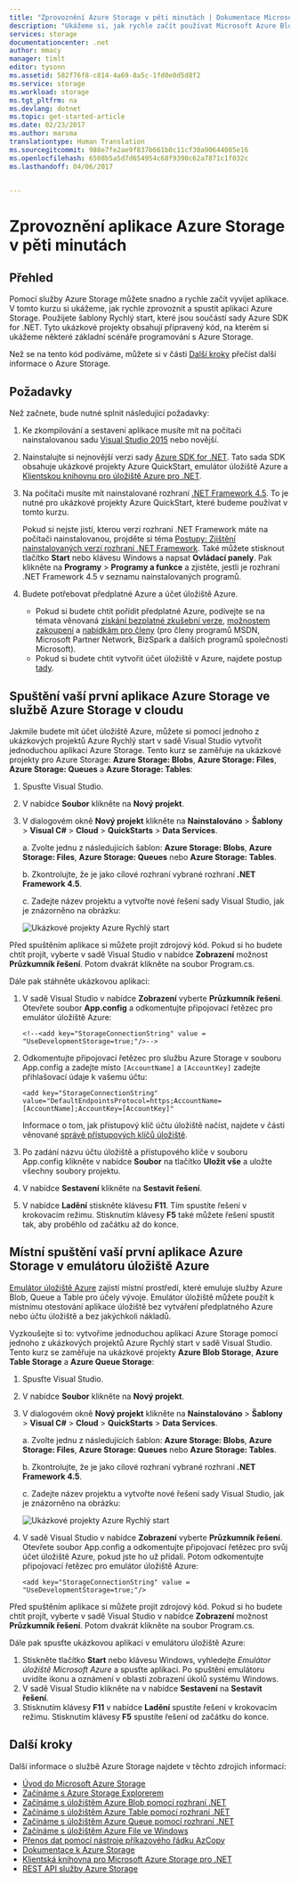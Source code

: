 ```yaml
---
title: "Zprovoznění Azure Storage v pěti minutách | Dokumentace Microsoftu"
description: "Ukážeme si, jak rychle začít používat Microsoft Azure Blobs, Table a Queues pomocí ukázkových projektů Rychlý start Azure Storage, sady Visual Studio a emulátoru úložiště Azure. Zprovozněte si svoji první aplikaci Azure Storage za pět minut."
services: storage
documentationcenter: .net
author: mmacy
manager: timlt
editor: tysonn
ms.assetid: 582f76f8-c814-4a69-8a5c-1fd0e0d5d8f2
ms.service: storage
ms.workload: storage
ms.tgt_pltfrm: na
ms.devlang: dotnet
ms.topic: get-started-article
ms.date: 02/23/2017
ms.author: marsma
translationtype: Human Translation
ms.sourcegitcommit: 988e7fe2ae9f837b661b0c11cf30a90644085e16
ms.openlocfilehash: 6508b5a5d7d654954c68f9390c62a7871c1f032c
ms.lasthandoff: 04/06/2017


---
```

# <a name="get-started-with-azure-storage-in-five-minutes"></a>Zprovoznění aplikace Azure Storage v pěti minutách
## <a name="overview"></a>Přehled
Pomocí služby Azure Storage můžete snadno a rychle začít vyvíjet aplikace. V tomto kurzu si ukážeme, jak rychle zprovoznit a spustit aplikaci Azure Storage. Použijete šablony Rychlý start, které jsou součástí sady Azure SDK for .NET. Tyto ukázkové projekty obsahují připravený kód, na kterém si ukážeme některé základní scénáře programování s Azure Storage.

Než se na tento kód podíváme, můžete si v části [Další kroky](#next-steps) přečíst další informace o Azure Storage.

## <a name="prerequisites"></a>Požadavky
Než začnete, bude nutné splnit následující požadavky:

1. Ke zkompilování a sestavení aplikace musíte mít na počítači nainstalovanou sadu [Visual Studio 2015](https://www.visualstudio.com/) nebo novější.
2. Nainstalujte si nejnovější verzi sady [Azure SDK for .NET](https://azure.microsoft.com/downloads/). Tato sada SDK obsahuje ukázkové projekty Azure QuickStart, emulátor úložiště Azure a [Klientskou knihovnu pro úložiště Azure pro .NET](https://msdn.microsoft.com/library/azure/dn261237.aspx).
3. Na počítači musíte mít nainstalované rozhraní [.NET Framework 4.5](http://www.microsoft.com/download/details.aspx?id=30653). To je nutné pro ukázkové projekty Azure QuickStart, které budeme používat v tomto kurzu.

    Pokud si nejste jistí, kterou verzi rozhraní .NET Framework máte na počítači nainstalovanou, projděte si téma [Postupy: Zjištění nainstalovaných verzí rozhraní .NET Framework](https://msdn.microsoft.com/vstudio/hh925568.aspx). Také můžete stisknout tlačítko **Start** nebo klávesu Windows a napsat **Ovládací panely**. Pak klikněte na **Programy** > **Programy a funkce** a zjistěte, jestli je rozhraní .NET Framework 4.5 v seznamu nainstalovaných programů.
4. Budete potřebovat předplatné Azure a účet úložiště Azure.

   * Pokud si budete chtít pořídit předplatné Azure, podívejte se na témata věnovaná [získání bezplatné zkušební verze](https://azure.microsoft.com/pricing/free-trial/), [možnostem zakoupení](https://azure.microsoft.com/pricing/purchase-options/) a [nabídkám pro členy](https://azure.microsoft.com/pricing/member-offers/) (pro členy programů MSDN, Microsoft Partner Network, BizSpark a dalších programů společnosti Microsoft).
   * Pokud si budete chtít vytvořit účet úložiště v Azure, najdete postup [tady](storage-create-storage-account.md#create-a-storage-account).

## <a name="run-your-first-azure-storage-application-against-azure-storage-in-the-cloud"></a>Spuštění vaší první aplikace Azure Storage ve službě Azure Storage v cloudu
Jakmile budete mít účet úložiště Azure, můžete si pomocí jednoho z ukázkových projektů Azure Rychlý start v sadě Visual Studio vytvořit jednoduchou aplikaci Azure Storage. Tento kurz se zaměřuje na ukázkové projekty pro Azure Storage: **Azure Storage: Blobs**, **Azure Storage: Files**, **Azure Storage: Queues** a **Azure Storage: Tables**:

1. Spusťte Visual Studio.
2. V nabídce **Soubor** klikněte na **Nový projekt**.
3. V dialogovém okně **Nový projekt** klikněte na **Nainstalováno** > **Šablony** > **Visual C#** > **Cloud** > **QuickStarts** > **Data Services**.
   
   a. Zvolte jednu z následujících šablon: **Azure Storage: Blobs**, **Azure Storage: Files**, **Azure Storage: Queues** nebo **Azure Storage: Tables**.
   
   b. Zkontrolujte, že je jako cílové rozhraní vybrané rozhraní **.NET Framework 4.5**.
   
   c. Zadejte název projektu a vytvořte nové řešení sady Visual Studio, jak je znázorněno na obrázku:

    ![Ukázkové projekty Azure Rychlý start][Image1]

Před spuštěním aplikace si můžete projít zdrojový kód. Pokud si ho budete chtít projít, vyberte v sadě Visual Studio v nabídce **Zobrazení** možnost **Průzkumník řešení**. Potom dvakrát klikněte na soubor Program.cs.

Dále pak stáhněte ukázkovou aplikaci:

1. V sadě Visual Studio v nabídce **Zobrazení** vyberte **Průzkumník řešení**. Otevřete soubor **App.config** a odkomentujte připojovací řetězec pro emulátor úložiště Azure:

   `<!--<add key="StorageConnectionString" value = "UseDevelopmentStorage=true;"/>-->`

2. Odkomentujte připojovací řetězec pro službu Azure Storage v souboru App.config a zadejte místo `[AccountName]` a `[AccountKey]` zadejte přihlašovací údaje k vašemu účtu:

   `<add key="StorageConnectionString" value="DefaultEndpointsProtocol=https;AccountName=[AccountName];AccountKey=[AccountKey]"`

   Informace o tom, jak přístupový klíč účtu úložiště načíst, najdete v části věnované [správě přístupových klíčů úložiště](storage-create-storage-account.md#manage-your-storage-access-keys).
3. Po zadání názvu účtu úložiště a přístupového klíče v souboru App.config klikněte v nabídce **Soubor** na tlačítko **Uložit vše** a uložte všechny soubory projektu.
4. V nabídce **Sestavení** klikněte na **Sestavit řešení**.
5. V nabídce **Ladění** stiskněte klávesu **F11**. Tím spustíte řešení v krokovacím režimu. Stisknutím klávesy **F5** také můžete řešení spustit tak, aby proběhlo od začátku až do konce.

## <a name="run-your-first-azure-storage-application-locally-against-the-azure-storage-emulator"></a>Místní spuštění vaší první aplikace Azure Storage v emulátoru úložiště Azure
[Emulátor úložiště Azure](storage-use-emulator.md) zajistí místní prostředí, které emuluje služby Azure Blob, Queue a Table pro účely vývoje. Emulátor úložiště můžete použít k místnímu otestování aplikace úložiště bez vytváření předplatného Azure nebo účtu úložiště a bez jakýchkoli nákladů.

Vyzkoušejte si to: vytvoříme jednoduchou aplikaci Azure Storage pomocí jednoho z ukázkových projektů Azure Rychlý start v sadě Visual Studio. Tento kurz se zaměřuje na ukázkové projekty **Azure Blob Storage**, **Azure Table Storage** a **Azure Queue Storage**:

1. Spusťte Visual Studio.
2. V nabídce **Soubor** klikněte na **Nový projekt**.
3. V dialogovém okně **Nový projekt** klikněte na **Nainstalováno** > **Šablony** > **Visual C#** > **Cloud** > **QuickStarts** > **Data Services**.
    
    a. Zvolte jednu z následujících šablon: **Azure Storage: Blobs**, **Azure Storage: Files**, **Azure Storage: Queues** nebo **Azure Storage: Tables**.
    
    b. Zkontrolujte, že je jako cílové rozhraní vybrané rozhraní **.NET Framework 4.5**.
    
    c. Zadejte název projektu a vytvořte nové řešení sady Visual Studio, jak je znázorněno na obrázku:

    ![Ukázkové projekty Azure Rychlý start][Image1]

4. V sadě Visual Studio v nabídce **Zobrazení** vyberte **Průzkumník řešení**. Otevřete soubor App.config a odkomentujte připojovací řetězec pro svůj účet úložiště Azure, pokud jste ho už přidali. Potom odkomentujte připojovací řetězec pro emulátor úložiště Azure:

   `<add key="StorageConnectionString" value = "UseDevelopmentStorage=true;"/>`

Před spuštěním aplikace si můžete projít zdrojový kód. Pokud si ho budete chtít projít, vyberte v sadě Visual Studio v nabídce **Zobrazení** možnost **Průzkumník řešení**. Potom dvakrát klikněte na soubor Program.cs.

Dále pak spusťte ukázkovou aplikaci v emulátoru úložiště Azure:

1. Stiskněte tlačítko **Start** nebo klávesu Windows, vyhledejte *Emulátor úložiště Microsoft Azure* a spusťte aplikaci. Po spuštění emulátoru uvidíte ikonu a oznámení v oblasti zobrazení úkolů systému Windows.
2. V sadě Visual Studio klikněte na v nabídce **Sestavení** na **Sestavit řešení**.
3. Stisknutím klávesy **F11** v nabídce **Ladění** spustíte řešení v krokovacím režimu. Stisknutím klávesy **F5** spustíte řešení od začátku do konce.

## <a name="next-steps"></a>Další kroky
Další informace o službě Azure Storage najdete v těchto zdrojích informací:

* [Úvod do Microsoft Azure Storage](storage-introduction.md)
* [Začínáme s Azure Storage Explorerem](../vs-azure-tools-storage-manage-with-storage-explorer.md)
* [Začínáme s úložištěm Azure Blob pomocí rozhraní .NET](storage-dotnet-how-to-use-blobs.md)
* [Začínáme s úložištěm Azure Table pomocí rozhraní .NET](storage-dotnet-how-to-use-tables.md)
* [Začínáme s úložištěm Azure Queue pomocí rozhraní .NET](storage-dotnet-how-to-use-queues.md)
* [Začínáme s úložištěm Azure File ve Windows](storage-dotnet-how-to-use-files.md)
* [Přenos dat pomocí nástroje příkazového řádku AzCopy](storage-use-azcopy.md)
* [Dokumentace k Azure Storage](https://azure.microsoft.com/documentation/services/storage/)
* [Klientská knihovna pro Microsoft Azure Storage pro .NET](https://msdn.microsoft.com/library/azure/dn261237.aspx)
* [REST API služby Azure Storage](https://msdn.microsoft.com/library/azure/dd179355.aspx)

[Image1]: ./media/storage-getting-started-guide/QuickStart.png

